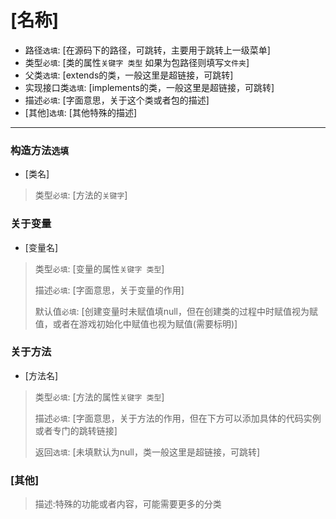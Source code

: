 # [名称]
- 路径`选填`: [在源码下的路径，可跳转，主要用于跳转上一级菜单]
- 类型`必填`: [类的属性`关键字 类型` 如果为包路径则填写`文件夹`]
- 父类`选填`: [extends的类，一般这里是超链接，可跳转]
- 实现接口类`选填`: [implements的类，一般这里是超链接，可跳转]
- 描述`必填`: [字面意思，关于这个类或者包的描述]
- [其他]`选填`: [其他特殊的描述]

---

### 构造方法`选填`
- [类名]
> 类型`必填`: [方法的`关键字`]
> 
> 
> 


### 关于变量
- [变量名]
> 类型`必填`: [变量的属性`关键字 类型`]
> 
> 描述`必填`: [字面意思，关于变量的作用]
> 
> 默认值`必填`: [创建变量时未赋值填null，但在创建类的过程中时赋值视为赋值，或者在游戏初始化中赋值也视为赋值(需要标明)]
>

### 关于方法
- [方法名]
> 类型`必填`: [方法的属性`关键字 类型`]
> 
> 描述`必填`: [字面意思，关于方法的作用，但在下方可以添加具体的代码实例或者专门的跳转链接]
> 
> 返回`选填`: [未填默认为null，类一般这里是超链接，可跳转]

### [其他]
> 描述:特殊的功能或者内容，可能需要更多的分类
>
